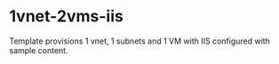 # 1vnet-2vms-iis
Template provisions 1 vnet, 1 subnets and 1 VM with IIS configured with sample content.
